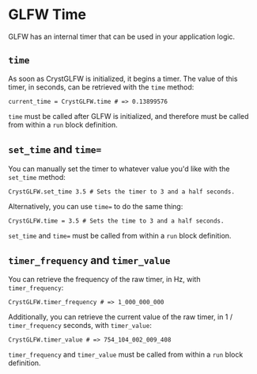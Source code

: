 # GLFW Time
GLFW has an internal timer that can be used in your application logic.

## `time`
As soon as CrystGLFW is initialized, it begins a timer. The value of this timer, in seconds, can be retrieved with the `time` method:

```crystal
current_time = CrystGLFW.time # => 0.13899576
```
`time` must be called after GLFW is initialized, and therefore must be called from within a `run` block definition.

## `set_time` and `time=`
You can manually set the timer to whatever value you'd like with the `set_time` method:

```crystal
CrystGLFW.set_time 3.5 # Sets the timer to 3 and a half seconds.
```

Alternatively, you can use `time=` to do the same thing:

```crystal
CrystGLFW.time = 3.5 # Sets the time to 3 and a half seconds.
```
`set_time` and `time=` must be called from within a `run` block definition.

## `timer_frequency` and `timer_value`
You can retrieve the frequency of the raw timer, in Hz, with `timer_frequency`:

```crystal
CrystGLFW.timer_frequency # => 1_000_000_000
```
Additionally, you can retrieve the current value of the raw timer, in 1 / `timer_frequency` seconds, with `timer_value`:

```crystal
CrystGLFW.timer_value # => 754_104_002_009_408
```
`timer_frequency` and `timer_value` must be called from within a `run` block definition.


